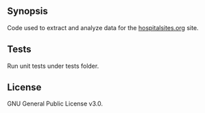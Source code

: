 ## Synopsis

Code used to extract and analyze data for the [hospitalsites.org](http://www.hospitalsites.org) site.

## Tests

Run unit tests under tests folder.

## License

GNU General Public License v3.0.